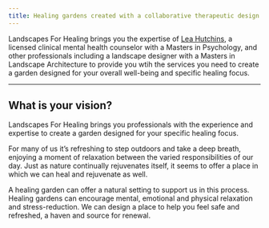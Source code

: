 ```yaml
---
title: Healing gardens created with a collaborative therapeutic design
---
```


Landscapes For Healing brings you the expertise of [Lea Hutchins](http://leahutchins.com),
a licensed clinical mental health counselor with a Masters in Psychology,
and other professionals including a landscape designer with a Masters in
Landscape Architecture to provide you wtih the services you need to create
a garden designed for your overall well-being and specific healing focus.

---

## What is your vision?

Landscapes For Healing brings you professionals with the experience and
expertise to create a garden designed for your specific healing focus.

For many of us it’s refreshing to step outdoors and take a deep breath,
enjoying a moment of relaxation between the varied responsibilities of our
day. Just as nature continually rejuvenates itself, it seems to offer a
place in which we can heal and rejuvenate as well.

A healing garden can offer a natural setting to support us in this process.
Healing gardens can encourage mental, emotional and physical relaxation and
stress-reduction. We can design a place to help you feel safe and refreshed,
a haven and source for renewal.
